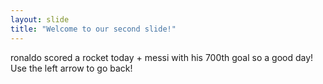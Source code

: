 ```yaml
---
layout: slide
title: "Welcome to our second slide!"
---
```

ronaldo scored a rocket today + messi with his 700th goal so a good day!
Use the left arrow to go back!
